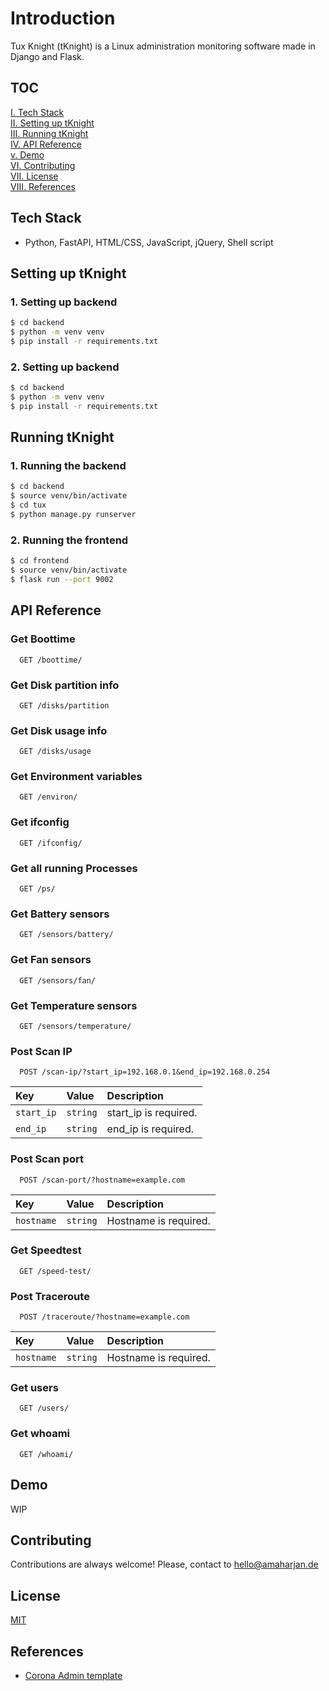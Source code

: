 # Introduction
Tux Knight (tKnight) is a Linux administration monitoring software made in Django and Flask.

## TOC
[I. Tech Stack](#tech-stack)<br>
[II. Setting up tKnight](#setting-up-tknight)<br>
[III. Running tKnight](#running-tknight)<br>
[IV. API Reference](#api-reference)<br>
[v. Demo](#demo)<br>
[VI. Contributing](#contributing)<br>
[VII. License](#license)<br>
[VIII. References](#references)<br>

## Tech Stack
- Python, FastAPI, HTML/CSS, JavaScript, jQuery, Shell script

## Setting up tKnight
### 1. Setting up backend
```bash
$ cd backend
$ python -m venv venv
$ pip install -r requirements.txt
```

### 2. Setting up backend
```bash
$ cd backend
$ python -m venv venv
$ pip install -r requirements.txt
```

## Running tKnight
### 1. Running the backend
```bash
$ cd backend
$ source venv/bin/activate
$ cd tux
$ python manage.py runserver
```

### 2. Running the frontend
```bash
$ cd frontend
$ source venv/bin/activate
$ flask run --port 9002
```

## API Reference
### Get Boottime
```http
  GET /boottime/
```

### Get Disk partition info
```http
  GET /disks/partition
```

### Get Disk usage info
```http
  GET /disks/usage
```

### Get Environment variables
```http
  GET /environ/
```

### Get ifconfig
```http
  GET /ifconfig/
```

### Get all running Processes
```http
  GET /ps/
```

### Get Battery sensors  
```http
  GET /sensors/battery/
```

### Get Fan sensors  
```http
  GET /sensors/fan/
```

### Get Temperature sensors  
```http
  GET /sensors/temperature/
```

### Post Scan IP
```http
  POST /scan-ip/?start_ip=192.168.0.1&end_ip=192.168.0.254
```
| Key | Value     | Description                       |
| :-------- | :------- | :-------------------------------- |
| `start_ip`  | `string` | start_ip is required. |
| `end_ip`  | `string` | end_ip is required. |

### Post Scan port
```http
  POST /scan-port/?hostname=example.com
```
| Key | Value     | Description                       |
| :-------- | :------- | :-------------------------------- |
| `hostname`  | `string` | Hostname is required. |

### Get Speedtest
```http
  GET /speed-test/
```

### Post Traceroute
```http
  POST /traceroute/?hostname=example.com
```
| Key | Value     | Description                       |
| :-------- | :------- | :-------------------------------- |
| `hostname`  | `string` | Hostname is required. |

### Get users
```http
  GET /users/
```

### Get whoami
```http
  GET /whoami/
```


## Demo
WIP

## Contributing
Contributions are always welcome! Please, contact to hello@amaharjan.de

## License
[MIT](./LICENSE)

## References
- [Corona Admin template](https://www.bootstrapdash.com/product/corona-admin-template)



